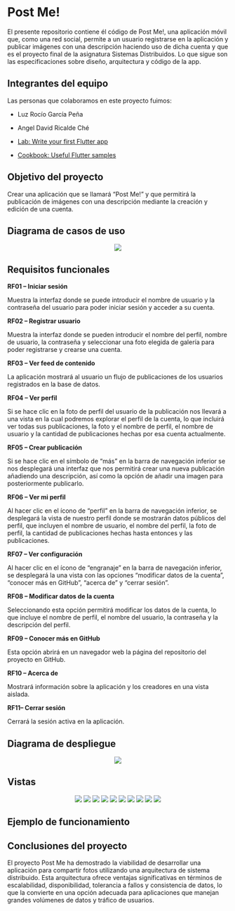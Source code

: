 # Post Me!

El presente repositorio contiene él código de Post Me!, una aplicación móvil que, como una red social, permite a un usuario registrarse en la aplicación y publicar imágenes con una descripción haciendo uso de dicha cuenta y que es el proyecto final de la asignatura Sistemas Distribuidos. Lo que sigue son las especificaciones sobre diseño, arquitectura y código de la app.

## Integrantes del equipo

Las personas que colaboramos en este proyecto fuimos:

- Luz Rocío García Peña
- Angel David Ricalde Ché

- [Lab: Write your first Flutter app](https://docs.flutter.dev/get-started/codelab)
- [Cookbook: Useful Flutter samples](https://docs.flutter.dev/cookbook)

## Objetivo del proyecto

Crear una aplicación que se llamará “Post Me!” y que permitirá la publicación de imágenes con una descripción mediante la creación y edición de una cuenta.

## Diagrama de casos de uso
<p align="center">
  <img src="https://github.com/LuzR25/app_post_me/blob/main/Im%C3%A1genes/Diagrama%20de%20casos%20de%20uso.png">
</p>

## Requisitos funcionales 

**RF01 – Iniciar sesión**

Muestra la interfaz donde se puede introducir el nombre de usuario y la contraseña del usuario para poder iniciar sesión y acceder a su cuenta.

**RF02 – Registrar usuario**

Muestra la interfaz donde se pueden introducir el nombre del perfil, nombre de usuario, la contraseña y seleccionar una foto elegida de galería para poder registrarse y crearse una cuenta.

**RF03 – Ver feed de contenido**

La aplicación mostrará al usuario un flujo de publicaciones de los usuarios registrados en la base de datos.

**RF04 – Ver perfil**

Si se hace clic en la foto de perfil del usuario de la publicación nos llevará a una vista en la cual podremos explorar el perfil de la cuenta, lo que incluirá ver todas sus publicaciones, la foto y el nombre de perfil, el nombre de usuario y la cantidad de publicaciones hechas por esa cuenta actualmente.

**RF05 – Crear publicación**

Si se hace clic en el símbolo de “más” en la barra de navegación inferior se nos desplegará una interfaz que nos permitirá crear una nueva publicación añadiendo una descripción, así como la opción de añadir una imagen para posteriormente publicarlo.

**RF06 – Ver mi perfil**

Al hacer clic en el ícono de “perfil” en la barra de navegación inferior, se desplegará la vista de nuestro perfil donde se mostrarán datos públicos del perfil, que incluyen el nombre de usuario, el nombre del perfil, la foto de perfil, la cantidad de publicaciones hechas hasta entonces y las publicaciones.

**RF07 – Ver configuración**

Al hacer clic en el ícono de “engranaje” en la barra de navegación inferior, se desplegará la una vista con las opciones “modificar datos de la cuenta”, “conocer más en GitHub”, “acerca de” y “cerrar sesión”.

**RF08 – Modificar datos de la cuenta**

Seleccionando esta opción permitirá modificar los datos de la cuenta, lo que incluye el nombre de perfil, el nombre del usuario, la contraseña y la descripción del perfil.

**RF09 – Conocer más en GitHub**

Esta opción abrirá en un navegador web la página del repositorio del proyecto en GitHub.

**RF10 – Acerca de**

Mostrará información sobre la aplicación y los creadores en una vista aislada.

**RF11– Cerrar sesión**

Cerrará la sesión activa en la aplicación.

## Diagrama de despliegue
<p align="center">
  <img src="https://github.com/LuzR25/app_post_me/blob/main/Im%C3%A1genes/Diagrama%20de%20casos%20de%20uso.png">
</p>

## Vistas 

<p align="center">
  <img src="https://github.com/LuzR25/app_post_me/blob/main/Im%C3%A1genes/Iniciar%20sesión.png">
  <img src="https://github.com/LuzR25/app_post_me/blob/main/Im%C3%A1genes/Registro.png">
  <img src="https://github.com/LuzR25/app_post_me/blob/main/Im%C3%A1genes/Inicio.png">
  <img src="https://github.com/LuzR25/app_post_me/blob/main/Im%C3%A1genes/Crear%20publicación.png">
  <img src="https://github.com/LuzR25/app_post_me/blob/main/Im%C3%A1genes/Perfil.png">
  <img src="https://github.com/LuzR25/app_post_me/blob/main/Im%C3%A1genes/Perfil%20de%20usuario%20externo.png">
  <img src="https://github.com/LuzR25/app_post_me/blob/main/Im%C3%A1genes/Configuración.png">
  <img src="https://github.com/LuzR25/app_post_me/blob/main/Im%C3%A1genes/Editar%20datos%20de%20cuenta.png">
  <img src="https://github.com/LuzR25/app_post_me/blob/main/Im%C3%A1genes/Acerca%20de.png">
  <img src="https://github.com/LuzR25/app_post_me/blob/main/Im%C3%A1genes/Tarjeta%20de%20publicación.png">
</p>

## Ejemplo de funcionamiento


## Conclusiones del proyecto
El proyecto Post Me ha demostrado la viabilidad de desarrollar una aplicación para compartir fotos utilizando una arquitectura de sistema distribuido. Esta arquitectura ofrece ventajas significativas en términos de escalabilidad, disponibilidad, tolerancia a fallos y consistencia de datos, lo que la convierte en una opción adecuada para aplicaciones que manejan grandes volúmenes de datos y tráfico de usuarios.

